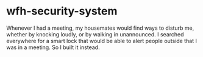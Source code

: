 # wfh-security-system
Whenever I had a meeting, my housemates would find ways to disturb me, whether by knocking loudly, or by walking in unannounced. I searched everywhere for a smart lock that would be able to alert people outside that I was in a meeting. So I built it instead.
